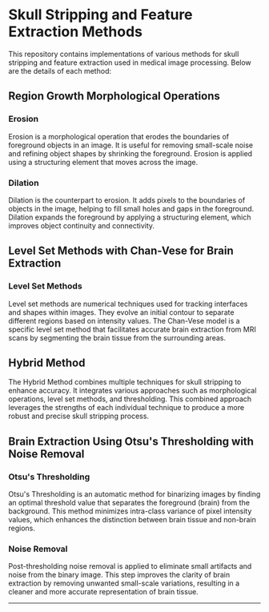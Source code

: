 # Skull Stripping and Feature Extraction Methods

This repository contains implementations of various methods for skull stripping and feature extraction used in medical image processing. Below are the details of each method:

## Region Growth Morphological Operations

### Erosion
Erosion is a morphological operation that erodes the boundaries of foreground objects in an image. It is useful for removing small-scale noise and refining object shapes by shrinking the foreground. Erosion is applied using a structuring element that moves across the image.

### Dilation
Dilation is the counterpart to erosion. It adds pixels to the boundaries of objects in the image, helping to fill small holes and gaps in the foreground. Dilation expands the foreground by applying a structuring element, which improves object continuity and connectivity.

## Level Set Methods with Chan-Vese for Brain Extraction

### Level Set Methods
Level set methods are numerical techniques used for tracking interfaces and shapes within images. They evolve an initial contour to separate different regions based on intensity values. The Chan-Vese model is a specific level set method that facilitates accurate brain extraction from MRI scans by segmenting the brain tissue from the surrounding areas.

## Hybrid Method

The Hybrid Method combines multiple techniques for skull stripping to enhance accuracy. It integrates various approaches such as morphological operations, level set methods, and thresholding. This combined approach leverages the strengths of each individual technique to produce a more robust and precise skull stripping process.

## Brain Extraction Using Otsu's Thresholding with Noise Removal

### Otsu's Thresholding
Otsu's Thresholding is an automatic method for binarizing images by finding an optimal threshold value that separates the foreground (brain) from the background. This method minimizes intra-class variance of pixel intensity values, which enhances the distinction between brain tissue and non-brain regions.

### Noise Removal
Post-thresholding noise removal is applied to eliminate small artifacts and noise from the binary image. This step improves the clarity of brain extraction by removing unwanted small-scale variations, resulting in a cleaner and more accurate representation of brain tissue.

---
